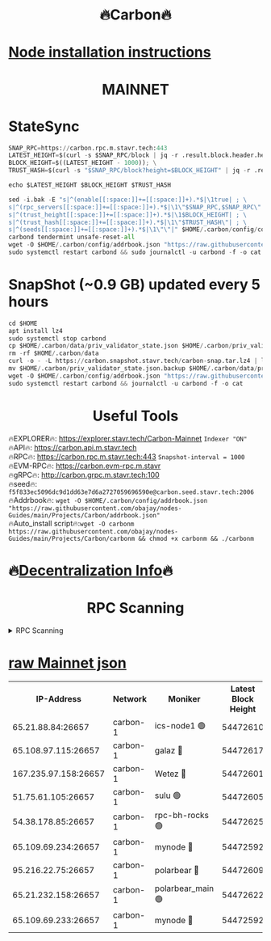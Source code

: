 <h1 align="center"> 🔥Carbon🔥</h1>

[Node installation instructions](https://github.com/obajay/nodes-Guides/tree/main/Projects/Carbon)
=
<h1 align="center"> MAINNET</h1>

# StateSync
```python
SNAP_RPC=https://carbon.rpc.m.stavr.tech:443
LATEST_HEIGHT=$(curl -s $SNAP_RPC/block | jq -r .result.block.header.height); \
BLOCK_HEIGHT=$((LATEST_HEIGHT - 1000)); \
TRUST_HASH=$(curl -s "$SNAP_RPC/block?height=$BLOCK_HEIGHT" | jq -r .result.block_id.hash)

echo $LATEST_HEIGHT $BLOCK_HEIGHT $TRUST_HASH

sed -i.bak -E "s|^(enable[[:space:]]+=[[:space:]]+).*$|\1true| ; \
s|^(rpc_servers[[:space:]]+=[[:space:]]+).*$|\1\"$SNAP_RPC,$SNAP_RPC\"| ; \
s|^(trust_height[[:space:]]+=[[:space:]]+).*$|\1$BLOCK_HEIGHT| ; \
s|^(trust_hash[[:space:]]+=[[:space:]]+).*$|\1\"$TRUST_HASH\"| ; \
s|^(seeds[[:space:]]+=[[:space:]]+).*$|\1\"\"|" $HOME/.carbon/config/config.toml
carbond tendermint unsafe-reset-all
wget -O $HOME/.carbon/config/addrbook.json "https://raw.githubusercontent.com/obajay/nodes-Guides/main/Projects/Carbon/addrbook.json"
sudo systemctl restart carbond && sudo journalctl -u carbond -f -o cat
```
# SnapShot (~0.9 GB) updated every 5 hours
```python
cd $HOME
apt install lz4
sudo systemctl stop carbond
cp $HOME/.carbon/data/priv_validator_state.json $HOME/.carbon/priv_validator_state.json.backup
rm -rf $HOME/.carbon/data
curl -o - -L https://carbon.snapshot.stavr.tech/carbon-snap.tar.lz4 | lz4 -c -d - | tar -x -C $HOME/.carbon --strip-components 2
mv $HOME/.carbon/priv_validator_state.json.backup $HOME/.carbon/data/priv_validator_state.json
wget -O $HOME/.carbon/config/addrbook.json "https://raw.githubusercontent.com/obajay/nodes-Guides/main/Projects/Carbon/addrbook.json"
sudo systemctl restart carbond && journalctl -u carbond -f -o cat
```

 <h1 align="center"> Useful Tools</h1>

🔥EXPLORER🔥:     https://explorer.stavr.tech/Carbon-Mainnet        `Indexer "ON"` \
🔥API🔥:          https://carbon.api.m.stavr.tech \
🔥RPC🔥:          https://carbon.rpc.m.stavr.tech:443              `Snapshot-interval = 1000` \
🔥EVM-RPC🔥:      https://carbon.evm-rpc.m.stavr \
🔥gRPC🔥:         http://carbon.grpc.m.stavr.tech:100 \
🔥seed🔥:      `f5f833ec5096dc9d1dd63e7d6a2727059696590e@carbon.seed.stavr.tech:2006` \
🔥Addrbook🔥:  `wget -O $HOME/.carbon/config/addrbook.json "https://raw.githubusercontent.com/obajay/nodes-Guides/main/Projects/Carbon/addrbook.json"` \
🔥Auto_install script🔥:`wget -O carbonm https://raw.githubusercontent.com/obajay/nodes-Guides/main/Projects/Carbon/carbonm && chmod +x carbonm && ./carbonm`

🔥[Decentralization Info](https://github.com/obajay/StateSync-snapshots/tree/main/Projects/Carbon/Decentralization)🔥
=
<h1 align="center"> RPC Scanning</h1>

<details>
<summary>RPC Scanning</summary>

<h2 align="center"> We scan nodes in real time every 4 hours. And we provide the final result of RPC endpoints.
We cannot influence the operation of these nodes in any way. </h2>


```python
If Voting Power is higher than 0 --> then the Node is a validator of the network and may be subject to attack and be a potential threat to the chain.
```
```python
We marked such validators with a red symbol
```

</details>

[raw Mainnet json](https://rpc-check.carbonm.stavr.tech/carbonm/rpc-carbonm-result.json)
=


<table><tr><th>IP-Address</th><th>Network</th><th>Moniker</th><th>Latest Block Height</th><th>Earliest Block Height</th><th>Catching Up</th><th>Tx Index</th><th>Voting Power</th><th>Scan Time</th></tr><tr><td>65.21.88.84:26657</td><td>carbon-1</td><td>ics-node1 🟢</td><td>54472610</td><td>21164241</td><td>False</td><td>off</td><td>0</td><td>2024-03-04T21:10:27.194471736UTC</td></tr><tr><td>65.108.97.115:26657</td><td>carbon-1</td><td>galaz 🔴</td><td>54472617</td><td>47374001</td><td>False</td><td>on</td><td>10410510672</td><td>2024-03-04T21:10:39.734548330UTC</td></tr><tr><td>167.235.97.158:26657</td><td>carbon-1</td><td>Wetez 🔴</td><td>54472601</td><td>48067570</td><td>False</td><td>on</td><td>1358890741</td><td>2024-03-04T21:10:07.432806267UTC</td></tr><tr><td>51.75.61.105:26657</td><td>carbon-1</td><td>sulu 🟢</td><td>54472605</td><td>48742001</td><td>False</td><td>off</td><td>0</td><td>2024-03-04T21:10:18.431092137UTC</td></tr><tr><td>54.38.178.85:26657</td><td>carbon-1</td><td>rpc-bh-rocks 🟢</td><td>54472625</td><td>53130001</td><td>False</td><td>on</td><td>0</td><td>2024-03-04T21:10:54.559648693UTC</td></tr><tr><td>65.109.69.234:26657</td><td>carbon-1</td><td>mynode 🔴</td><td>54472592</td><td>53160001</td><td>False</td><td>off</td><td>12984497961</td><td>2024-03-04T21:09:50.705736162UTC</td></tr><tr><td>95.216.22.75:26657</td><td>carbon-1</td><td>polarbear 🔴</td><td>54472609</td><td>54283001</td><td>False</td><td>on</td><td>10233905630</td><td>2024-03-04T21:10:24.857434791UTC</td></tr><tr><td>65.21.232.158:26657</td><td>carbon-1</td><td>polarbear_main 🟢</td><td>54472622</td><td>54286001</td><td>False</td><td>off</td><td>0</td><td>2024-03-04T21:10:48.200070888UTC</td></tr><tr><td>65.109.69.233:26657</td><td>carbon-1</td><td>mynode 🔴</td><td>54472592</td><td>54380001</td><td>False</td><td>off</td><td>9297133528</td><td>2024-03-04T21:09:50.395512877UTC</td></tr></table>
